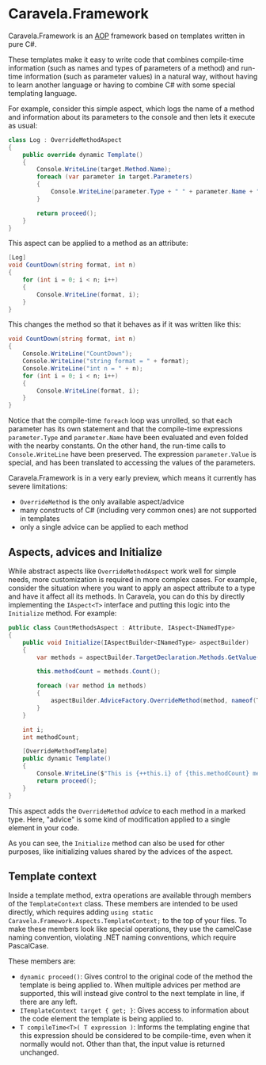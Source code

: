 # Caravela.Framework

Caravela.Framework is an [AOP](https://en.wikipedia.org/wiki/Aspect-oriented_programming) framework based on templates written in pure C#.

These templates make it easy to write code that combines compile-time information (such as names and types of parameters of a method) and run-time information (such as parameter values) in a natural way, without having to learn another language or having to combine C# with some special templating language.

For example, consider this simple aspect, which logs the name of a method and information about its parameters to the console and then lets it execute as usual:

```c#
class Log : OverrideMethodAspect
{
    public override dynamic Template()
    {
        Console.WriteLine(target.Method.Name);
        foreach (var parameter in target.Parameters)
        {
            Console.WriteLine(parameter.Type + " " + parameter.Name + " = " + parameter.Value);
        }

        return proceed();
    }
}
```

This aspect can be applied to a method as an attribute:

```c#
[Log]
void CountDown(string format, int n)
{
    for (int i = 0; i < n; i++)
    {
        Console.WriteLine(format, i);
    }
}
```

This changes the method so that it behaves as if it was written like this:

```c#
void CountDown(string format, int n)
{
    Console.WriteLine("CountDown");
    Console.WriteLine("string format = " + format);
    Console.WriteLine("int n = " + n);
    for (int i = 0; i < n; i++)
    {
        Console.WriteLine(format, i);
    }
}
```

Notice that the compile-time `foreach` loop was unrolled, so that each parameter has its own statement and that the compile-time expressions `parameter.Type` and `parameter.Name` have been evaluated and even folded with the nearby constants. On the other hand, the run-time calls to `Console.WriteLine` have been preserved. The expression `parameter.Value` is special, and has been translated to accessing the values of the parameters.

Caravela.Framework is in a very early preview, which means it currently has severe limitations:

* `OverrideMethod` is the only available aspect/advice
* many constructs of C# (including very common ones) are not supported in templates
* only a single advice can be applied to each method

## Aspects, advices and Initialize

While abstract aspects like `OverrideMethodAspect` work well for simple needs, more customization is required in more complex cases. For example, consider the situation where you want to apply an aspect attribute to a type and have it affect all its methods. In Caravela, you can do this by directly implementing the `IAspect<T>` interface and putting this logic into the `Initialize` method. For example:

```c#
public class CountMethodsAspect : Attribute, IAspect<INamedType>
{
    public void Initialize(IAspectBuilder<INamedType> aspectBuilder)
    {
        var methods = aspectBuilder.TargetDeclaration.Methods.GetValue();

        this.methodCount = methods.Count();

        foreach (var method in methods)
        {
            aspectBuilder.AdviceFactory.OverrideMethod(method, nameof(Template));
        }
    }

    int i;
    int methodCount;

    [OverrideMethodTemplate]
    public dynamic Template()
    {
        Console.WriteLine($"This is {++this.i} of {this.methodCount} methods.");
        return proceed();
    }
}
```

This aspect adds the `OverrideMethod` *advice* to each method in a marked type. Here, "advice" is some kind of modification applied to a single element in your code.

As you can see, the `Initialize` method can also be used for other purposes, like initializing values shared by the advices of the aspect.

## Template context

Inside a template method, extra operations are available through members of the `TemplateContext` class. These members are intended to be used directly, which requires adding `using static Caravela.Framework.Aspects.TemplateContext;` to the top of your files. To make these members look like special operations, they use the camelCase naming convention, violating .NET naming conventions, which require PascalCase.

These members are:

* `dynamic proceed()`: Gives control to the original code of the method the template is being applied to. When multiple advices per method are supported, this will instead give control to the next template in line, if there are any left.
* `ITemplateContext target { get; }`: Gives access to information about the code element the template is being applied to.
* `T compileTime<T>( T expression )`: Informs the templating engine that this expression should be considered to be compile-time, even when it normally would not. Other than that, the input value is returned unchanged.